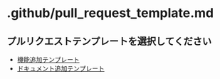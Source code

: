 # .github/pull_request_template.md
## プルリクエストテンプレートを選択してください

- [機能追加テンプレート](?template=feature_template.md)
- [ドキュメント追加テンプレート](?template=document_template.md)